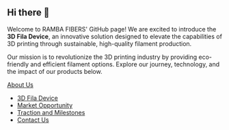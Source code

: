 ## Hi there 👋

Welcome to RAMBA FIBERS' GitHub page! We are excited to introduce the **3D Fila Device**, an innovative solution designed to elevate the capabilities of 3D printing through sustainable, high-quality filament production.

Our mission is to revolutionize the 3D printing industry by providing eco-friendly and efficient filament options. Explore our journey, technology, and the impact of our products below.


[About Us](About.md)
- [3D Fila Device](Products.md)
- [Market Opportunity](Market.md)
- [Traction and Milestones](Milestones.md)
- [Contact Us](Contact.md)

